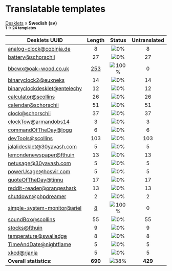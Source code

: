 # Translatable templates
[Desklets](../README.md) &#187; **Swedish (sv)**
<br><sub>**1 &#8594; 24 templates**</sub>

Desklets UUID | Length | Status | Untranslated
------------|:------:|:------:|:-----------:
[analog-clock@cobinja.de](../desklets-status/analog-clock@cobinja.de/README.md) | 8 | ![0%](http://progressed.io/bar/0) | 8
[battery@schorschii](../desklets-status/battery@schorschii/README.md) | 27 | ![0%](http://progressed.io/bar/0) | 27
[bbcwx@oak-wood.co.uk](../desklets-status/bbcwx@oak-wood.co.uk/README.md) | [253](../desklets-status/bbcwx@oak-wood.co.uk/po/sv.po) | ![100%](http://progressed.io/bar/100) |  0
[binaryclock2@euxneks](../desklets-status/binaryclock2@euxneks/README.md) | 14 | ![0%](http://progressed.io/bar/0) | 14
[binaryclockdesklet@entelechy](../desklets-status/binaryclockdesklet@entelechy/README.md) | 12 | ![0%](http://progressed.io/bar/0) | 12
[calculator@scollins](../desklets-status/calculator@scollins/README.md) | 26 | ![0%](http://progressed.io/bar/0) | 26
[calendar@schorschii](../desklets-status/calendar@schorschii/README.md) | 51 | ![0%](http://progressed.io/bar/0) | 51
[clock@schorschii](../desklets-status/clock@schorschii/README.md) | 37 | ![0%](http://progressed.io/bar/0) | 37
[clockTow@armandobs14](../desklets-status/clockTow@armandobs14/README.md) | 3 | ![0%](http://progressed.io/bar/0) | 3
[commandOfTheDay@logg](../desklets-status/commandOfTheDay@logg/README.md) | 6 | ![0%](http://progressed.io/bar/0) | 6
[devTools@scollins](../desklets-status/devTools@scollins/README.md) | 103 | ![0%](http://progressed.io/bar/0) | 103
[jalalidesklet@30yavash.com](../desklets-status/jalalidesklet@30yavash.com/README.md) | 5 | ![0%](http://progressed.io/bar/0) | 5
[lemondenewspaper@fthuin](../desklets-status/lemondenewspaper@fthuin/README.md) | 13 | ![0%](http://progressed.io/bar/0) | 13
[netusage@30yavash.com](../desklets-status/netusage@30yavash.com/README.md) | 5 | ![0%](http://progressed.io/bar/0) | 5
[powerUsage@hosvir.com](../desklets-status/powerUsage@hosvir.com/README.md) | 5 | ![0%](http://progressed.io/bar/0) | 5
[quoteOfTheDay@tinnu](../desklets-status/quoteOfTheDay@tinnu/README.md) | 17 | ![0%](http://progressed.io/bar/0) | 17
[reddit-reader@orangeshark](../desklets-status/reddit-reader@orangeshark/README.md) | 13 | ![0%](http://progressed.io/bar/0) | 13
[shutdown@phpdreamer](../desklets-status/shutdown@phpdreamer/README.md) | 2 | ![0%](http://progressed.io/bar/0) | 2
[simple-system-monitor@ariel](../desklets-status/simple-system-monitor@ariel/README.md) | [8](../desklets-status/simple-system-monitor@ariel/po/sv.po) | ![100%](http://progressed.io/bar/100) |  0
[soundBox@scollins](../desklets-status/soundBox@scollins/README.md) | 55 | ![0%](http://progressed.io/bar/0) | 55
[stocks@fthuin](../desklets-status/stocks@fthuin/README.md) | 9 | ![0%](http://progressed.io/bar/0) | 9
[temperature@swalladge](../desklets-status/temperature@swalladge/README.md) | 8 | ![0%](http://progressed.io/bar/0) | 8
[TimeAndDate@nightflame](../desklets-status/TimeAndDate@nightflame/README.md) | 5 | ![0%](http://progressed.io/bar/0) | 5
[xkcd@rjanja](../desklets-status/xkcd@rjanja/README.md) | 5 | ![0%](http://progressed.io/bar/0) | 5
**Overall statistics:** | **690** | ![38%](http://progressed.io/bar/38) | **429**
